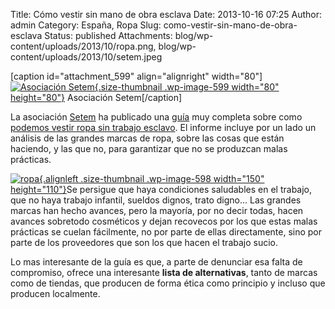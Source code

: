 Title: Cómo vestir sin mano de obra esclava
Date: 2013-10-16 07:25
Author: admin
Category: España, Ropa
Slug: como-vestir-sin-mano-de-obra-esclava
Status: published
Attachments: blog/wp-content/uploads/2013/10/ropa.png, blog/wp-content/uploads/2013/10/setem.jpeg

\[caption id="attachment\_599" align="alignright" width="80"\][![Asociación Setem](http://desconexionibex35.org/blog/wp-content/uploads/2013/10/setem-150x150.jpeg){.size-thumbnail .wp-image-599 width="80" height="80"}](http://www.setem.org/) Asociación Setem\[/caption\]

La asociación [Setem](http://www.setem.org/site/cat/catalunya/) ha publicado una [guía](http://www.setem.org/media/pdfs/Guia_para_vestir_sin_trabajo_esclavo_cast.pdf) muy completa sobre como [podemos vestir ropa sin trabajo esclavo](http://www.setem.org/blog/es/federacion/A-iquest-podemos-vestir-con-ropa-sin-trabajo-esclavo). El informe incluye por un lado un análisis de las grandes marcas de ropa, sobre las cosas que están haciendo, y las que no, para garantizar que no se produzcan malas prácticas.

[![ropa](http://desconexionibex35.org/blog/wp-content/uploads/2013/10/ropa-150x110.png){.alignleft .size-thumbnail .wp-image-598 width="150" height="110"}]({static}blog/wp-content/uploads/2013/10/ropa.png)Se persigue que haya condiciones saludables en el trabajo, que no haya trabajo infantil, sueldos dignos, trato digno... Las grandes marcas han hecho avances, pero la mayoría, por no decir todas, hacen avances sobretodo cosméticos y dejan recovecos por los que estas malas prácticas se cuelan fácilmente, no por parte de ellas directamente, sino por parte de los proveedores que son los que hacen el trabajo sucio.

Lo mas interesante de la guía es que, a parte de denunciar esa falta de compromiso, ofrece una interesante **lista de alternativas**, tanto de marcas como de tiendas, que producen de forma ética como principio y incluso que producen localmente.
